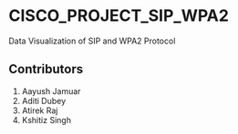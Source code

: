# CISCO_PROJECT_SIP_WPA2
Data Visualization of SIP and WPA2 Protocol 

## Contributors
1. Aayush Jamuar 
2. Aditi Dubey
3. Atirek Raj
4. Kshitiz Singh
